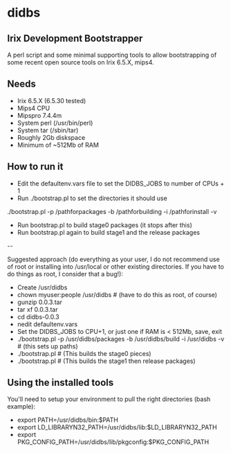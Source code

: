 # didbs

## Irix Development Bootstrapper

A perl script and some minimal supporting tools to allow bootstrapping of some recent open source tools on Irix 6.5.X, mips4.
## Needs

* Irix 6.5.X (6.5.30 tested)
* Mips4 CPU
* Mipspro 7.4.4m
* System perl (/usr/bin/perl)
* System tar (/sbin/tar)
* Roughly 2Gb diskspace
* Minimum of ~512Mb of RAM

## How to run it

* Edit the defaultenv.vars file to set the DIDBS_JOBS to number of CPUs + 1
* Run ./bootstrap.pl to set the directories it should use

./bootstrap.pl -p /pathforpackages -b /pathforbuilding -i /pathforinstall -v

* Run bootstrap.pl to build stage0 packages (it stops after this)
* Run bootstrap.pl again to build stage1 and the release packages

--

Suggested approach (do everything as your user, I do not recommend use of root or installing into /usr/local or other existing directories. If you have to do things as root, I consider that a bug!):

* Create /usr/didbs
* chown myuser:people /usr/didbs # (have to do this as root, of course)
* gunzip 0.0.3.tar
* tar xf 0.0.3.tar
* cd didbs-0.0.3
* nedit defaultenv.vars
* Set the DIDBS_JOBS to CPU+1, or just one if RAM is < 512Mb, save, exit
* ./bootstrap.pl -p /usr/didbs/packages -b /usr/didbs/build -i /usr/didbs -v # (this sets up paths)
* ./bootstrap.pl # (This builds the stage0 pieces)
* ./bootstrap.pl # (This builds the stage1 then release packages)

## Using the installed tools

You'll need to setup your environment to pull the right directories (bash example):

* export PATH=/usr/didbs/bin:$PATH
* export LD_LIBRARYN32_PATH=/usr/didbs/lib:$LD_LIBRARYN32_PATH
* export PKG_CONFIG_PATH=/usr/didbs/lib/pkgconfig:$PKG_CONFIG_PATH